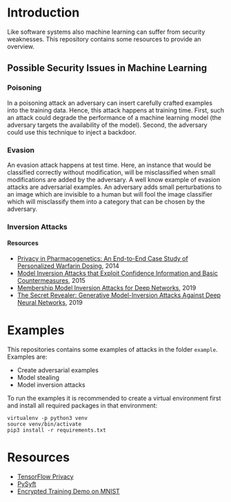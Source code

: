 # Introduction

Like software systems also machine learning can suffer from security weaknesses. This repository contains some resources to provide an overview.

## Possible Security Issues in Machine Learning

### Poisoning

In a poisoning attack an adversary can insert carefully crafted examples into the training data. Hence, this attack happens at training time. First, such an attack could degrade the performance of a machine learning model (the adversary targets the availability of the model). Second, the adversary could use this technique to inject a backdoor.

### Evasion

An evasion attack happens at test time. Here, an instance that would be classified correctly without modification, will be misclassified when small modifications are added by the adversary. A well know example of evasion attacks are adversarial examples. An adversary adds small perturbations to an image which are invisible to a human but will fool the image classifier which will misclassify them into a category that can be chosen by the adversary.

### Inversion Attacks

#### Resources

* [Privacy in Pharmacogenetics: An End-to-End Case Study of Personalized Warfarin Dosing](https://www.usenix.org/system/files/conference/usenixsecurity14/sec14-paper-fredrikson-privacy.pdf), 2014
* [Model Inversion Attacks that Exploit Confidence Information and Basic Countermeasures](https://www.cs.cmu.edu/~mfredrik/papers/fjr2015ccs.pdf), 2015
* [Membership Model Inversion Attacks for Deep Networks](https://arxiv.org/abs/1910.04257), 2019
* [The Secret Revealer: Generative Model-Inversion Attacks Against Deep Neural Networks](https://arxiv.org/abs/1911.07135), 2019

# Examples

This repositories contains some examples of attacks in the folder `example`. Examples are:

* Create adversarial examples
* Model stealing
* Model inversion attacks

To run the examples it is recommended to create a virtual environment first and install all required packages in that environment:

    virtualenv -p python3 venv
    source venv/bin/activate
    pip3 install -r requirements.txt

# Resources

* [TensorFlow Privacy](https://github.com/tensorflow/privacy)
* [PySyft](https://github.com/OpenMined/PySyft)
* [Encrypted Training Demo on MNIST](https://blog.openmined.org/encrypted-training-on-mnist/)

